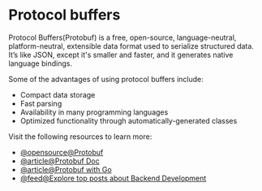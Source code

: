 # Protocol buffers

Protocol Buffers(Protobuf) is a free, open-source, language-neutral, platform-neutral, extensible data format used to serialize structured data. It’s like JSON, except it's smaller and faster, and it generates native language bindings.

Some of the advantages of using protocol buffers include:

- Compact data storage
- Fast parsing
- Availability in many programming languages
- Optimized functionality through automatically-generated classes

Visit the following resources to learn more:

- [@opensource@Protobuf](https://github.com/protocolbuffers/protobuf/)
- [@article@Protobuf Doc](https://developers.google.com/protocol-buffers/)
- [@article@Protobuf with Go](https://developers.google.com/protocol-buffers/docs/gotutorial/)
- [@feed@Explore top posts about Backend Development](https://app.daily.dev/tags/backend?ref=roadmapsh)
